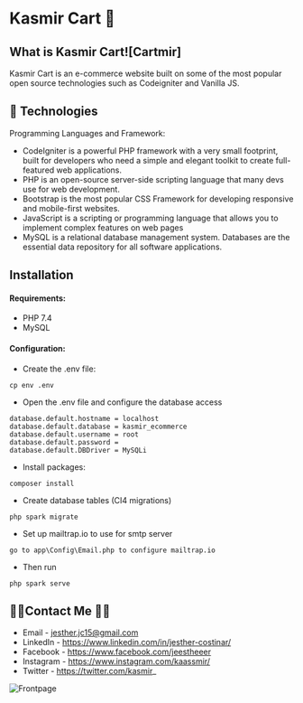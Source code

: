 
# Kasmir Cart 🛒

## What is Kasmir Cart![Cartmir]


Kasmir Cart is an e-commerce website built on some of the most popular open source technologies such as Codeigniter and Vanilla JS.

## 💾 Technologies

Programming Languages and Framework:

- CodeIgniter is a powerful PHP framework with a very small footprint, built for developers who need a simple and elegant toolkit to create full-featured web applications.
- PHP is an open-source server-side scripting language that many devs use for web development.
- Bootstrap is the most popular CSS Framework for developing responsive and mobile-first websites.
- JavaScript is a scripting or programming language that allows you to implement complex features on web pages
- MySQL is a relational database management system. Databases are the essential data repository for all software applications. 

## Installation
#### Requirements:

- PHP 7.4
- MySQL

#### Configuration:
- Create the .env file:

```
cp env .env
```
- Open the .env file and configure the database access

```
database.default.hostname = localhost
database.default.database = kasmir_ecommerce
database.default.username = root
database.default.password = 
database.default.DBDriver = MySQLi
```

- Install packages:

```
composer install
```
- Create database tables (CI4 migrations)

```
php spark migrate
```

- Set up mailtrap.io to use for smtp server

```
go to app\Config\Email.php to configure mailtrap.io
```


- Then run

```
php spark serve
```

## 👨‍💻Contact Me 🚀🔵
- Email - jesther.jc15@gmail.com
- LinkedIn - https://www.linkedin.com/in/jesther-costinar/
- Facebook - https://www.facebook.com/jeestheeer
- Instagram - https://www.instagram.com/kaassmir/
- Twitter - https://twitter.com/kasmir_

![Frontpage](https://user-images.githubusercontent.com/56688615/193772938-ec464bde-ab5e-4636-80e4-54c2d3a1b1b7.PNG)

